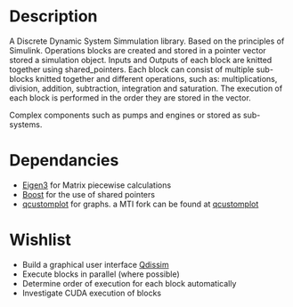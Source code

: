 # Description

A Discrete Dynamic System Simmulation library. Based on the principles of Simulink. Operations blocks are created and stored in a pointer vector stored a simulation object. Inputs and Outputs of each block are knitted together using shared_pointers. Each block can consist of multiple sub-blocks knitted together and different operations, such as: multiplications, division, addition, subtraction, integration and saturation. The execution of each block is performed in the order they are stored in the vector.

Complex components such as pumps and engines or stored as sub-systems.

# Dependancies
* [Eigen3](http://eigen.tuxfamily.org/index.php?title=Main_Page) for Matrix piecewise calculations
* [Boost](http://www.boost.org/) for the use of shared pointers
* [qcustomplot](http://www.qcustomplot.com/) for graphs. a MTI fork can be found at [qcustomplot](http://mti.isa-geek.com/peer23peer/qcustomplot)

# Wishlist
* Build a graphical user interface [Qdissim](http://mti.isa-geek.com/AOD/Qdissim)
* Execute blocks in parallel (where possible)
* Determine order of execution for each block automatically
* Investigate CUDA execution of blocks
